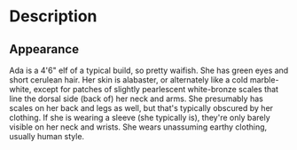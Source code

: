 <!-- TITLE: Ada -->
<!-- SUBTITLE: Caroline's character. -->

# Description
## Appearance
Ada is a 4'6" elf of a typical build, so pretty waifish. She has green eyes and short cerulean hair. Her skin is alabaster, or alternately like a cold marble-white, except for patches of slightly pearlescent white-bronze scales that line the dorsal side (back of) her neck and arms. She presumably has scales on her back and legs as well, but that's typically obscured by her clothing. If she is wearing a sleeve (she typically is), they're only barely visible on her neck and wrists. She wears unassuming earthy clothing, usually human style.
